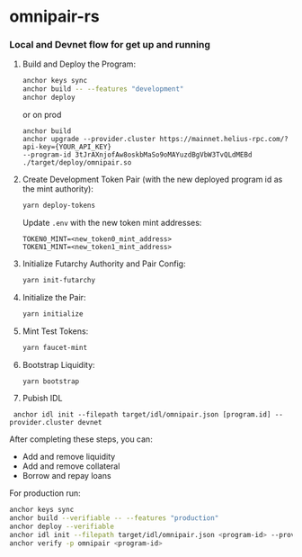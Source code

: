 # omnipair-rs


### Local and Devnet flow for get up and running
1. Build and Deploy the Program:
   ```bash
   anchor keys sync
   anchor build -- --features "development"
   anchor deploy
   ```

   or on prod
   ```
   anchor build
   anchor upgrade --provider.cluster https://mainnet.helius-rpc.com/?api-key={YOUR_API_KEY} 
   --program-id 3tJrAXnjofAw8oskbMaSo9oMAYuzdBgVbW3TvQLdMEBd ./target/deploy/omnipair.so
   ```

2. Create Development Token Pair (with the new deployed program id as the mint authority):
   ```bash
   yarn deploy-tokens
   ```
   Update `.env` with the new token mint addresses:
   ```
   TOKEN0_MINT=<new_token0_mint_address>
   TOKEN1_MINT=<new_token1_mint_address>
   ```

3. Initialize Futarchy Authority and Pair Config:
   ```bash
   yarn init-futarchy
   ```

4. Initialize the Pair:
   ```bash
   yarn initialize
   ```

5. Mint Test Tokens:
   ```bash
   yarn faucet-mint
   ```

6. Bootstrap Liquidity:
   ```bash
   yarn bootstrap
   ```

7. Pubish IDL
```
 anchor idl init --filepath target/idl/omnipair.json [program.id] --provider.cluster devnet
 ```

After completing these steps, you can:
- Add and remove liquidity
- Add and remove collateral
- Borrow and repay loans


For production run: 
   ```bash
   anchor keys sync
   anchor build --verifiable -- --features "production"
   anchor deploy --verifiable
   anchor idl init --filepath target/idl/omnipair.json <program-id> --provider.cluster mainnet
   anchor verify -p omnipair <program-id>
   ```